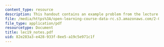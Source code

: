 ```yaml
---
content_type: resource
description: This handout contains an example problem from the lecture.
file: /media/https%3A/open-learning-course-data-rc.s3.amazonaws.com/2-002-mechanics-and-materials-ii-spring-2004/82e283a3e428933f8ee5a19c5e971c1f_lec19_notes.pdf
file_type: application/pdf
resourcetype: Document
title: lec19_notes.pdf
uid: 82e283a3-e428-933f-8ee5-a19c5e971c1f
---
```

